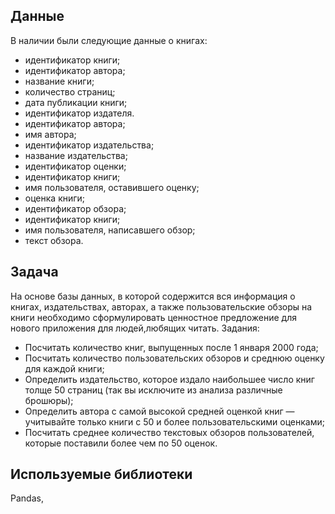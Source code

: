 ## Данные 
В наличии были следующие данные о книгах:
- идентификатор книги;
- идентификатор автора;
- название книги;
- количество страниц;
- дата публикации книги;
- идентификатор издателя.
- идентификатор автора;
- имя автора;
- идентификатор издательства;
 - название издательства;
- идентификатор оценки;
- идентификатор книги;
- имя пользователя, оставившего оценку;
- оценка книги;
- идентификатор обзора;
- идентификатор книги;
- имя пользователя, написавшего обзор;
- текст обзора.

## Задача

На основе базы данных, в которой содержится вся информация о книгах, издательствах, авторах, а также пользовательские обзоры на книги необходимо сформулировать ценностное предложение для нового приложения для людей,любящих читать.
Задания: 
- Посчитать количество книг, выпущенных после 1 января 2000 года;
- Посчитать количество пользовательских обзоров и среднюю оценку для каждой книги;
- Определить издательство, которое издало наибольшее число книг толще 50 страниц (так вы исключите из анализа различные брошюры);
- Определить автора с самой высокой средней оценкой книг — учитывайте только книги с 50 и более пользовательскими оценками;
- Посчитать среднее количество текстовых обзоров пользователей, которые поставили более чем по 50 оценок.

## Используемые библиотеки 
Pandas, 
